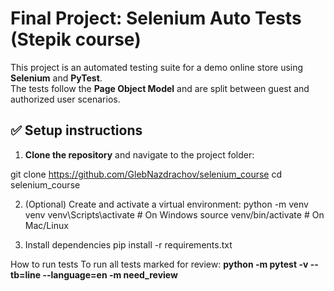 # Final Project: Selenium Auto Tests (Stepik course)

This project is an automated testing suite for a demo online store using **Selenium** and **PyTest**.  
The tests follow the **Page Object Model** and are split between guest and authorized user scenarios.

## ✅ Setup instructions

1. **Clone the repository** and navigate to the project folder:
   
git clone https://github.com/GlebNazdrachov/selenium_course
cd selenium_course

2. (Optional) Create and activate a virtual environment:
python -m venv venv
venv\Scripts\activate      # On Windows
source venv/bin/activate   # On Mac/Linux

3. Install dependencies
pip install -r requirements.txt

How to run tests
To run all tests marked for review:
**python -m pytest -v --tb=line --language=en -m need_review**

